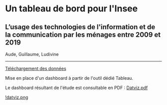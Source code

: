 # Un tableau de bord pour l'Insee

## L’usage des technologies de l'information et de la communication par les ménages entre 2009 et 2019

Aude, Guillaume, Ludivine


<hr>

[Téléchargement des données](https://www.insee.fr/fr/statistiques/4466247)

Mise en place d'un dashboard à partir de l'outil dédié Tableau.

Le dashboard résultant de l'étude est consultable en PDF : [Datviz.pdf](dataviz.pdf)


[!datviz.png](Dataviz)
